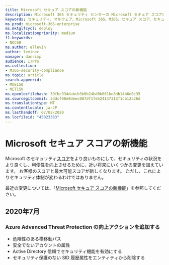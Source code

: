 ```yaml
---
title: Microsoft セキュア スコアの新機能
description: Microsoft 365 セキュリティ センターの Microsoft セキュア スコアについて、詳細をどのように計算するか、セキュリティ管理者がどんなことを期待できるかについて説明します。
keywords: セキュリティ、マルウェア、Microsoft 365、M365、セキュア スコア、セキュリティ センター、改善アクション
ms.prod: microsoft-365-enterprise
ms.mktglfcycl: deploy
ms.localizationpriority: medium
f1.keywords:
- NOCSH
ms.author: ellevin
author: levinec
manager: dansimp
audience: ITPro
ms.collection:
- M365-security-compliance
ms.topic: article
search.appverid:
- MOE150
- MET150
ms.openlocfilehash: 39fbc934dabcb3b0b24bd0b861be8db14b6e0c35
ms.sourcegitcommit: 3ddcf08e8deec087df1fe524147313f1cb12a26d
ms.translationtype: MT
ms.contentlocale: ja-JP
ms.lasthandoff: 07/02/2020
ms.locfileid: "45023383"
---
```

# <a name="whats-coming-in-microsoft-secure-score"></a>Microsoft セキュア スコアの新機能

Microsoft のセキュリティ[スコア](microsoft-secure-score.md)をより良いものにして、セキュリティの状況をより良くし、利便性を向上させるために、近い将来にいくつかの変更を加えています。 お客様のスコアと最大可能スコアが新しくなります。 ただし、これによりセキュリティ体制が変わるわけではありません。

最近の変更については、「[Microsoft セキュア スコアの新機能](microsoft-secure-score.md#whats-new)」を参照してください。

## <a name="july-2020"></a>2020年7月

### <a name="add-improvement-actions-for-azure-advanced-threat-protection"></a>Azure Advanced Threat Protection の向上アクションを追加する

- 危険性のある横移動パス
- 安全でないアカウントの属性
- Active Directory 信頼でセキュリティ機能を有効にする
- セキュリティ保護のない SID 履歴属性をエンティティから削除する
